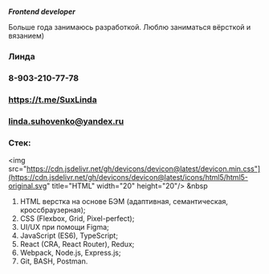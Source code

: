 ***Frontend developer***

Больше года занимаюсь разработкой. 
Люблю заниматься вёрсткой и вязанием)


### Линда 
### 8-903-210-77-78
### https://t.me/SuxLinda
### linda.suhovenko@yandex.ru

### Стек:

<img src="https://cdn.jsdelivr.net/gh/devicons/devicon@latest/devicon.min.css"](https://cdn.jsdelivr.net/gh/devicons/devicon@latest/icons/html5/html5-original.svg" title="HTML" width="20" height="20"/> &nbsp
          

1. HTML верстка на основе БЭМ (адаптивная, семантическая, кроссбраузерная);
2. CSS (Flexbox, Grid, Pixel-perfect);
3. UI/UX при помощи Figma;
4. JavaScript (ES6), TypeScript;
5. React (CRA, React Router), Redux;
6. Webpack, Node.js, Express.js;
7. Git, BASH, Postman.
